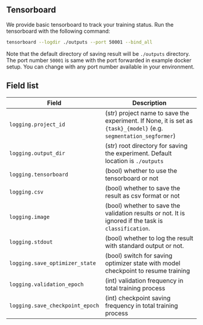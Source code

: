 ## Tensorboard

We provide basic tensorboard to track your training status. Run the tensorboard with the following command: 

```bash
tensorboard --logdir ./outputs --port 50001 --bind_all
```

Note that the default directory of saving result will be `./outputs` directory.
The port number `50001` is same with the port forwarded in example docker setup. You can change with any port number available in your environment.

## Field list

| Field <img width=200/> | Description |
|---|---|
| `logging.project_id` | (str) project name to save the experiment. If None, it is set as `{task}_{model}` (e.g. `segmentation_segformer`)|
| `logging.output_dir` | (str) root directory for saving the experiment. Default location is `./outputs`|
| `logging.tensorboard` | (bool) whether to use the tensorboard or not |
| `logging.csv` | (bool) whether to save the result as csv format or not |
| `logging.image` | (bool) whether to save the validation results or not. It is ignored if the task is `classification`. |
| `logging.stdout` | (bool) whether to log the result with standard output or not. |
| `logging.save_optimizer_state` | (bool) switch for saving optimizer state with model checkpoint to resume training |
| `logging.validation_epoch` | (int) validation frequency in total training process |
| `logging.save_checkpoint_epoch` | (int) checkpoint saving frequency in total training process |